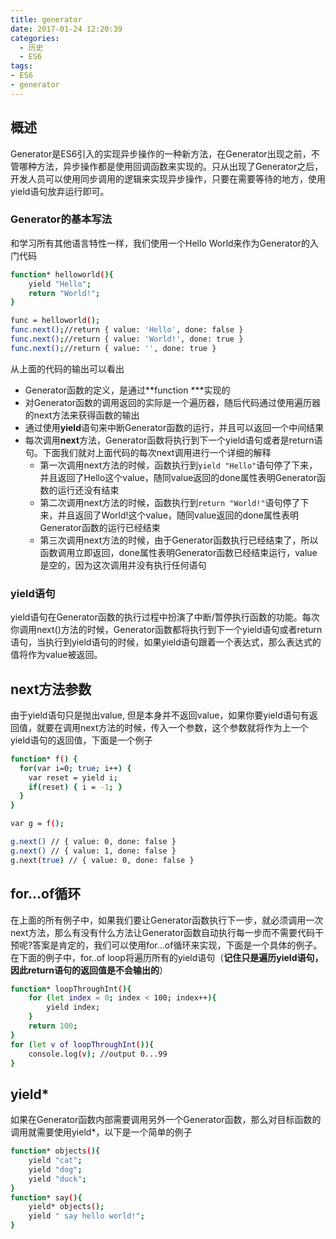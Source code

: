 ```yaml
---
title: generator
date: 2017-01-24 12:20:39
categories:
  - 历史
  - ES6
tags:
- ES6
- generator
---
```

## 概述  
Generator是ES6引入的实现异步操作的一种新方法，在Generator出现之前，不管哪种方法，异步操作都是使用回调函数来实现的。只从出现了Generator之后，开发人员可以使用同步调用的逻辑来实现异步操作，只要在需要等待的地方，使用yield语句放弃运行即可。  
### Generator的基本写法  
和学习所有其他语言特性一样，我们使用一个Hello World来作为Generator的入门代码
```bash
function* helloworld(){
    yield "Hello";
    return "World!";
}

func = helloworld();
func.next();//return { value: 'Hello', done: false }
func.next();//return { value: 'World!', done: true }
func.next();//return { value: '', done: true }
```

从上面的代码的输出可以看出
* Generator函数的定义，是通过**function ***实现的
* 对Generator函数的调用返回的实际是一个遍历器，随后代码通过使用遍历器的next方法来获得函数的输出
* 通过使用**yield**语句来中断Generator函数的运行，并且可以返回一个中间结果
* 每次调用**next**方法，Generator函数将执行到下一个yield语句或者是return语句。下面我们就对上面代码的每次next调用进行一个详细的解释  
  * 第一次调用next方法的时候，函数执行到`yield "Hello"`语句停了下来，并且返回了Hello这个value，随同value返回的done属性表明Generator函数的运行还没有结束  
  * 第二次调用next方法的时候，函数执行到`return "World!"`语句停了下来，并且返回了World!这个value，随同value返回的done属性表明Generator函数的运行已经结束
  * 第三次调用next方法的时候，由于Generator函数执行已经结束了，所以函数调用立即返回，done属性表明Generator函数已经结束运行，value是空的，因为这次调用并没有执行任何语句  

### yield语句  
yield语句在Generator函数的执行过程中扮演了中断/暂停执行函数的功能。每次你调用next()方法的时候，Generator函数都将执行到下一个yield语句或者return语句，当执行到yield语句的时候，如果yield语句跟着一个表达式，那么表达式的值将作为value被返回。  
## next方法参数
由于yield语句只是抛出value, 但是本身并不返回value，如果你要yield语句有返回值，就要在调用next方法的时候，传入一个参数，这个参数就将作为上一个yield语句的返回值，下面是一个例子
```bash
function* f() {
  for(var i=0; true; i++) {
    var reset = yield i;
    if(reset) { i = -1; }
  }
}

var g = f();

g.next() // { value: 0, done: false }
g.next() // { value: 1, done: false }
g.next(true) // { value: 0, done: false }
```
  
## for...of循环  
在上面的所有例子中，如果我们要让Generator函数执行下一步，就必须调用一次next方法，那么有没有什么方法让Generator函数自动执行每一步而不需要代码干预呢?答案是肯定的，我们可以使用for...of循环来实现，下面是一个具体的例子。在下面的例子中，for..of loop将遍历所有的yield语句（**记住只是遍历yield语句，因此return语句的返回值是不会输出的**）
```bash
function* loopThroughInt(){
    for (let index = 0; index < 100; index++){
        yield index;
    }
	return 100;
}
for (let v of loopThroughInt()){
    console.log(v); //output 0...99
}
```

## yield*  
如果在Generator函数内部需要调用另外一个Generator函数，那么对目标函数的调用就需要使用yield*，以下是一个简单的例子 
```bash
function* objects(){
    yield "cat";
    yield "dog";
    yield "duck";
}
function* say(){
    yield* objects();
    yield " say hello world!";
}
```
 